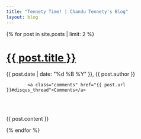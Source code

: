 ```yaml
---
title: "Tennety Time! | Chandu Tennety's Blog"
layout: blog
---
```


{% for post in site.posts | limit: 2 %}
<div class="post">
<h1><a href="{{ post.url }}">{{ post.title }}</a></h1>

<span class="post_date">{{ post.date | date: "%d %B %Y" }}</span>, <span class="author">{{ post.author }}</span>

			<a class="comments" href="{{ post.url }}#disqus_thread">Comments</a>

<br />
<br />

{{ post.content }}
</div><!-- /blog_post -->
{% endfor %}

